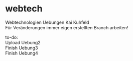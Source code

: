 # webtech

Webtechnologien Uebungen
Kai Kuhfeld  
Für Veränderungen immer eigen erstellten Branch arbeiten!  

to-do:  
Upload Uebung2  
Finish Uebung3  
Finish Uebung4  
